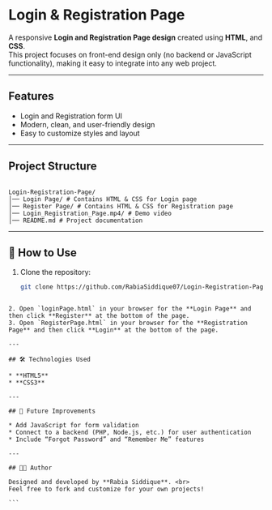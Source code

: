 # Login & Registration Page

A responsive **Login and Registration Page design** created using **HTML**, and **CSS**.  
This project focuses on front-end design only (no backend or JavaScript functionality), making it easy to integrate into any web project.

---

## Features
- Login and Registration form UI
- Modern, clean, and user-friendly design
- Easy to customize styles and layout

---

## Project Structure
```

Login-Registration-Page/
│── Login Page/ # Contains HTML & CSS for Login page
│── Register Page/ # Contains HTML & CSS for Registration page
│── Login_Registration_Page.mp4/ # Demo video
│── README.md # Project documentation

````
---

## 🚀 How to Use
1. Clone the repository:
   ```bash
   git clone https://github.com/RabiaSiddique07/Login-Registration-Page.git
````

2. Open `loginPage.html` in your browser for the **Login Page** and then click **Register** at the bottom of the page.
3. Open `RegisterPage.html` in your browser for the **Registration Page** and then click **Login** at the bottom of the page.

---

## 🛠️ Technologies Used

* **HTML5**
* **CSS3**

---

## 📌 Future Improvements

* Add JavaScript for form validation
* Connect to a backend (PHP, Node.js, etc.) for user authentication
* Include “Forgot Password” and “Remember Me” features

---

## 👨‍💻 Author

Designed and developed by **Rabia Siddique**. <br>
Feel free to fork and customize for your own projects!

```
